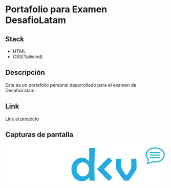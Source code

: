 # Portafolio para Examen DesafioLatam

## Stack
- HTML
- CSS(Tailwind)

## Descripción
Este es un portafolio personal desarrollado para el examen de DesafioLatam.

## Link

[Link al proyecto](https://teoisnotdead.github.io/)

## Capturas de pantalla

![Captura de pantalla 1][logo]

[logo]: ./assets/img/teodev-fondo-oscuro-sin-leyenda.png "Captura de pantalla 1"